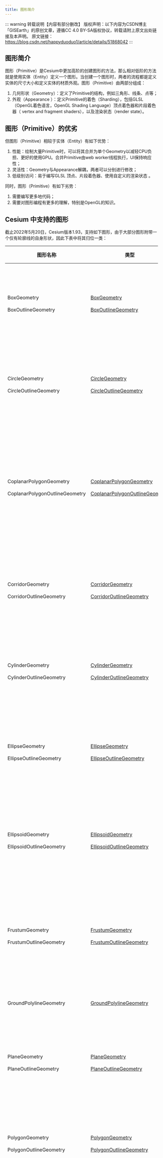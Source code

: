 ```yaml
---
title: 图形简介
---
```


::: warning 转载说明【内容有部分删改】
版权声明：以下内容为CSDN博主「GISEarth」的原创文章，遵循CC 4.0 BY-SA版权协议，转载请附上原文出处链接及本声明。
原文链接：https://blog.csdn.net/happyduoduo1/article/details/51868042
:::

## 图形简介

图形（Primitive）是Cesium中更加高阶的创建图形的方法，那么相对低阶的方法就是使用实体（Entity）定义一个图形。当创建一个图形时，两者的流程都是定义实体的尺寸大小和定义实体的材质外观。图形（Primitive）由两部分组成：

1. 几何形状（Geometry）：定义了Primitive的结构，例如三角形、线条、点等；
2. 外观（Appearance ）：定义Primitive的着色（Sharding），包括GLSL（OpenGL着色语言，OpenGL Shading Language）顶点着色器和片段着色器（ vertex and fragment shaders），以及渲染状态（render state）。

## 图形（Primitive）的优劣

但图形（Primitive）相较于实体（Entity）有如下优势：

1. 性能：绘制大量Primitive时，可以将其合并为单个Geometry以减轻CPU负担、更好的使用GPU。合并Primitive由web worker线程执行，UI保持响应性；
2. 灵活性：Geometry与Appearance解耦，两者可以分别进行修改；
3. 低级别访问：易于编写GLSL 顶点、片段着色器、使用自定义的渲染状态 。

同时，图形（Primitive）有如下劣势：

1. 需要编写更多地代码；
2. 需要对图形编程有更多的理解，特别是OpenGL的知识。

## Cesium 中支持的图形

截止2022年5月20日，Cesium版本1.93，支持如下图形，由于大部分图形附带一个仅有轮廓线的自身形状，因此下表中将其归位一类：

| 图形名称                                                        | 类型                                                                                                                                                                                                                                                                                                                                                     | 描述                                       |
| --------------------------------------------------------------- | -------------------------------------------------------------------------------------------------------------------------------------------------------------------------------------------------------------------------------------------------------------------------------------------------------------------------------------------------------- | ------------------------------------------ |
| BoxGeometry <br/><br/> BoxOutlineGeometry                       | [BoxGeometry](https://cesium.com/learn/cesiumjs/ref-doc/BoxGeometry.html?classFilter=Geometry#BoxGeometry)<br/><br/>[BoxOutlineGeometry](https://cesium.com/learn/cesiumjs/ref-doc/BoxOutlineGeometry.html?classFilter=Geometry#BoxOutlineGeometry)                                                                                                      | 盒子<br/><br/>仅有轮廓线的盒子             |
| CircleGeometry<br/><br/>CircleOutlineGeometry                   | [CircleGeometry](https://cesium.com/learn/cesiumjs/ref-doc/CircleGeometry.html?classFilter=CircleGeometry#CircleGeometry)<br/><br/>[CircleOutlineGeometry](https://cesium.com/learn/cesiumjs/ref-doc/CircleOutlineGeometry.html?classFilter=CircleOutlineGeometry#CircleOutlineGeometry)                                                                 | 圆形<br/><br/>仅有轮廓线的圆形             |
| CoplanarPolygonGeometry<br/><br/>CoplanarPolygonOutlineGeometry | [CoplanarPolygonGeometry](https://cesium.com/learn/cesiumjs/ref-doc/CoplanarPolygonGeometry.html#CoplanarPolygonGeometry)<br/><br/>[CoplanarPolygonOutlineGeometry](https://cesium.com/learn/cesiumjs/ref-doc/CoplanarPolygonOutlineGeometry.html?classFilter=CoplanarPolygonOutlineGeometry#CoplanarPolygonOutlineGeometry)                             | 共面多边形<br/><br/>仅有轮廓线的共面多边形 |
| CorridorGeometry<br/><br/>CorridorOutlineGeometry               | [CorridorGeometry](https://cesium.com/learn/cesiumjs/ref-doc/CorridorGeometry.html?classFilter=Geometry#CorridorGeometry)<br/><br/>[CorridorOutlineGeometry](https://cesium.com/learn/cesiumjs/ref-doc/CorridorOutlineGeometry.html?classFilter=Geometry#CorridorOutlineGeometry)                                                                        | 走廊<br/><br/>仅有轮廓线的走廊             |
| CylinderGeometry<br/><br/>CylinderOutlineGeometry               | [CylinderGeometry](https://cesium.com/learn/cesiumjs/ref-doc/CylinderGeometry.html?classFilter=CylinderGeometry#CylinderGeometry)<br/><br/>[CylinderOutlineGeometry](https://cesium.com/learn/cesiumjs/ref-doc/CylinderOutlineGeometry.html?classFilter=CylinderOutlineGeometry#CylinderOutlineGeometry)                                                 | 圆柱<br/><br/>仅有轮廓线的圆柱             |
| EllipseGeometry<br/><br/>EllipseOutlineGeometry                 | [EllipseGeometry](https://cesium.com/learn/cesiumjs/ref-doc/EllipseGeometry.html?classFilter=EllipseGeometry#EllipseGeometry)<br/><br/>[EllipseOutlineGeometry](https://cesium.com/learn/cesiumjs/ref-doc/EllipseOutlineGeometry.html?classFilter=EllipseOutlineGeometry#EllipseOutlineGeometry)                                                         | 椭圆<br/><br/>仅有轮廓线的椭圆             |
| EllipsoidGeometry<br/><br/>EllipsoidOutlineGeometry             | [EllipsoidGeometry](https://cesium.com/learn/cesiumjs/ref-doc/EllipsoidGeometry.html?classFilter=EllipsoidGeometry#EllipsoidGeometry)<br/><br/>[EllipsoidOutlineGeometry](https://cesium.com/learn/cesiumjs/ref-doc/EllipsoidOutlineGeometry.html?classFilter=EllipsoidOutlineGeometry#EllipsoidOutlineGeometry)                                         | 椭球体<br/><br/>仅有轮廓线的椭球体         |
| FrustumGeometry<br/><br/>FrustumOutlineGeometry                 | [FrustumGeometry](https://cesium.com/learn/cesiumjs/ref-doc/FrustumGeometry.html?classFilter=FrustumGeometry#FrustumGeometry)<br/><br/>[FrustumOutlineGeometry](https://cesium.com/learn/cesiumjs/ref-doc/FrustumOutlineGeometry.html?classFilter=FrustumOutlineGeometry#FrustumOutlineGeometry)                                                         | 截锥体<br/><br/>仅有轮廓线的截锥体         |
| GroundPolylineGeometry                                          | [GroundPolylineGeometry](https://cesium.com/learn/cesiumjs/ref-doc/GroundPolylineGeometry.html?classFilter=GroundPolylineGeometry#GroundPolylineGeometry)                                                                                                                                                                                                | 地面多段线                                 |
| PlaneGeometry<br/><br/>PlaneOutlineGeometry                     | [PlaneGeometry](https://cesium.com/learn/cesiumjs/ref-doc/PlaneGeometry.html?classFilter=PlaneGeometry#PlaneGeometry)<br/><br/>[PlaneOutlineGeometry](https://cesium.com/learn/cesiumjs/ref-doc/PlaneOutlineGeometry.html?classFilter=PlaneOutlineGeometry#PlaneOutlineGeometry)                                                                         | 平面<br/><br/>仅有轮廓线的平面             |
| PolygonGeometry<br/><br/>PolygonOutlineGeometry                 | [PolygonGeometry](https://cesium.com/learn/cesiumjs/ref-doc/PolygonGeometry.html?classFilter=PolygonGeometry#PolygonGeometry)<br/><br/>[PolygonOutlineGeometry](https://cesium.com/learn/cesiumjs/ref-doc/CoplanarPolygonOutlineGeometry.html?classFilter=PolygonOutlineGeometry#CoplanarPolygonOutlineGeometry)                                         | 折线<br/><br/>仅有轮廓线的折线             |
| PolylineVolumeGeometry<br/><br/>PolylineVolumeOutlineGeometry   | [PolylineVolumeGeometry](https://cesium.com/learn/cesiumjs/ref-doc/PolylineVolumeGeometry.html?classFilter=PolylineVolumeGeometry#PolylineVolumeGeometry)<br/><br/>[PolylineVolumeOutlineGeometry](https://cesium.com/learn/cesiumjs/ref-doc/PolylineVolumeOutlineGeometry.html?classFilter=PolylineVolumeOutlineGeometry#PolylineVolumeOutlineGeometry) | 折线体<br/><br/>仅有轮廓线的折线体         |
| RectangleGeometry<br/><br/>RectangleOutlineGeometry             | [RectangleGeometry](https://cesium.com/learn/cesiumjs/ref-doc/RectangleGeometry.html?classFilter=RectangleGeometry#RectangleGeometry)<br/><br/>[RectangleOutlineGeometry](https://cesium.com/learn/cesiumjs/ref-doc/RectangleOutlineGeometry.html?classFilter=RectangleOutlineGeometry#RectangleOutlineGeometry)                                         | 矩形<br/><br/>仅有轮廓线的矩形             |
| SimplePolylineGeometry                                          | [SimplePolylineGeometry](https://cesium.com/learn/cesiumjs/ref-doc/SimplePolylineGeometry.html?classFilter=SimplePolylineGeometry#SimplePolylineGeometry)                                                                                                                                                                                                | 简单折线                                   |
| SphereGeometry<br/><br/>SphereOutlineGeometry                   | [SphereGeometry](https://cesium.com/learn/cesiumjs/ref-doc/SphereGeometry.html?classFilter=SphereGeometry#SphereGeometry)<br/><br/>[SphereOutlineGeometry](https://cesium.com/learn/cesiumjs/ref-doc/SphereOutlineGeometry.html?classFilter=SphereOutlineGeometry#SphereOutlineGeometry)                                                                 | 球体<br/><br/>仅有轮廓线的球体             |
| WallGeometry<br/><br/>WallOutlineGeometry                       | [WallGeometry](https://cesium.com/learn/cesiumjs/ref-doc/WallGeometry.html?classFilter=WallGeometry#WallGeometry)<br/><br/>[WallOutlineGeometry](https://cesium.com/learn/cesiumjs/ref-doc/WallOutlineGeometry.html?classFilter=WallOutlineGeometry#WallOutlineGeometry)                                                                                 | 墙<br/><br/>仅有轮廓线的墙                 |

## 简单示例

在地球上绘制出青色背景上有黄色点的矩形图形：

![pi-01](/assets/img/advance/pi-01.png)


::: details 点击查看在线示例：primitive 简单示例

<br/>
 <iframe
 height=600 
 width=100% 
 src="https://cesium.product.vrteam.top/primitive/BoxOutlineGeometry.html" 
 frameborder=0 >
 </iframe>
:::

### 简单的创建方法

```javascript
viewer.scene.primitives.add(new Cesium.RectanglePrimitive({
    rectangle : Cesium.Rectangle.fromDegrees(-100.0, 20.0, -90.0, 30.0), // 绘制矩形
    material : Cesium.Material.fromType('Dot')  // 设置材质
}))
```

### 使用几何形状和外观的创建方法

```javascript
// GeometryInstance是Geometry的一个容器
const instance = new Cesium.GeometryInstance({
  geometry: new Cesium.RectangleGeometry({
    rectangle: Cesium.Rectangle.fromDegrees(-100.0, 20.0, -90.0, 30.0),
    vertexFormat: Cesium.EllipsoidSurfaceAppearance.VERTEX_FORMAT
  })
})
// 使用抽象的Primitive而不是RectanglePrimitive
const rectanglePrimitive = viewer.scene.primitives.add(new Cesium.Primitive({
  geometryInstances: instance,
  // 使用该外观，可以使矩形覆盖在地球表面，或者悬浮一定的高度
  appearance: new Cesium.EllipsoidSurfaceAppearance({
    material: Cesium.Material.fromType('Dot')
  })
}))
```

## 合并集合图形
合并多个`GeometryInstances`为一个`Primitive`可以极大的提高性能，下面的例子创建了2592一颜色各异的矩形，覆盖整个地球：
![cg-01](/assets/img/advance/cg-01.png)

::: details 点击查看在线示例：图形合并

<br/>
 <iframe
 height=600 
 width=100% 
 src="https://cesium.product.vrteam.top/primitive/CombingGeometries.html" 
 frameborder=0 >
 </iframe>
:::

创建代码如下：

```javascript
let instances = [] // 用于存放所有geometry
for (let lon = -180.0; lon < 180.0; lon += 5.0) {
  for (let lat = -90.0; lat < 90.0; lat += 5.0) {
    instances.push(new Cesium.GeometryInstance({
      geometry: new Cesium.RectangleGeometry({
        rectangle: Cesium.Rectangle.fromDegrees(lon, lat, lon + 5.0, lat + 5.0)
      }),
      attributes: {
        color: Cesium.ColorGeometryInstanceAttribute.fromColor(Cesium.Color.fromRandom({
          alpha: 0.5
        }))
      }
    }));
  }
}
viewer.scene.primitives.add(new Cesium.Primitive({
  geometryInstances: instances, // 合并
  // 某些外观允许每个几何图形实例分别指定某个属性，例如：
  appearance: new Cesium.PerInstanceColorAppearance()
}))
```

## 图形拾取
即使多个`GeometryInstance`被合并为单个`Primitive`，仍然可以单独访问。我们可以为每一个`GeometryInstance`指定一个`id`，并且可以通过`scene.pick`来判断该实例是否被选取：

::: details 点击查看在线示例：图形拾取

<br/>
 <iframe
 height=600 
 width=100% 
 src="https://cesium.product.vrteam.top/primitive/PickInstance.html" 
 frameborder=0 >
 </iframe>
:::

```javascript
let instance = new Cesium.GeometryInstance({
  geometry: new Cesium.RectangleGeometry({
    rectangle: Cesium.Rectangle.fromDegrees(-100.0, 30.0, -90.0, 40.0)
  }),
  id: 'rectangle-1',
  attributes: {
    color: Cesium.ColorGeometryInstanceAttribute.fromColor(Cesium.Color.RED)
  }
})

viewer.scene.primitives.add(new Cesium.Primitive({
  geometryInstances: instance,
  appearance: new Cesium.PerInstanceColorAppearance()
}))

let handler = new Cesium.ScreenSpaceEventHandler(viewer.scene.canvas);
// 设置单击事件的处理句柄
handler.setInputAction(function (movement) {
  let pick = viewer.scene.pick(movement.position)
  if (Cesium.defined(pick) && (pick.id === 'rectangle-1')) {
    alert('矩形被选取');
  }
}, Cesium.ScreenSpaceEventType.LEFT_CLICK)
```

## 更新单个Instance的属性
在添加到`Primitive`中以后，让然可以修改几何图形的某些属性：

1. 颜色：如果`Primitive`设置了`PerInstanceColorAppearance`外观，则可以修改`ColorGeometryInstanceAttribute`类型的颜色；
2. 可见性：任何实例可以修改可见性。

::: details 点击查看在线示例：更新单个GeometryInstance的属性

<br/>
 <iframe
 height=600 
 width=100% 
 src="https://cesium.product.vrteam.top/primitive/GeometryInstances.html" 
 frameborder=0 >
 </iframe>
:::

代码如下：

```javascript
let circleInstance = new Cesium.GeometryInstance({
  geometry: new Cesium.CircleGeometry({
    center: Cesium.Cartesian3.fromDegrees(-95.0, 43.0),
    radius: 250000.0,
    vertexFormat: Cesium.PerInstanceColorAppearance.VERTEX_FORMAT
  }),
  attributes: {
    color: Cesium.ColorGeometryInstanceAttribute.fromColor(new Cesium.Color(1.0, 0.0, 0.0, 0.5)),
    show: new Cesium.ShowGeometryInstanceAttribute(true) // 显示或者隐藏
  },
  id: 'circle'
})
let primitive = new Cesium.Primitive({
  geometryInstances: circleInstance,
  appearance: new Cesium.PerInstanceColorAppearance({
    translucent: false,
    closed: true
  })
})
viewer.scene.primitives.add(primitive)

// 定期修改颜色
setInterval(function () {
  let attributes = primitive.getGeometryInstanceAttributes('circle') // 获取某个实例的属性集
  attributes.color = Cesium.ColorGeometryInstanceAttribute.toValue(Cesium.Color.fromRandom({
    alpha: 1.0
  }))
}, 1000)
```

## 外观（Appearances）

`Primitive`由两个重要部分组成：几何图形实例、外观，一个`Primitive`只能有一个外观，而可以有多个实例。几何图形定义了结构，外观定义了每个像素被如何着色，外观可能使用材质（Material）。Cesium支持下表列出的外观：

| 外观名称                     | 类型                                                                                                                                                                      | 描述                                                                                                        |
| ---------------------------- | ------------------------------------------------------------------------------------------------------------------------------------------------------------------------- | ----------------------------------------------------------------------------------------------------------- |
| `MaterialAppearance`         | [MaterialAppearance](https://cesium.com/learn/cesiumjs/ref-doc/MaterialAppearance.html?classFilter=MaterialAppearance#MaterialAppearance)                                 | 支持各种Geometry类型的外观，支持使用材质来定义着色                                                          |
| `EllipsoidSurfaceAppearance` | [EllipsoidSurfaceAppearance](https://cesium.com/learn/cesiumjs/ref-doc/EllipsoidSurfaceAppearance.html?classFilter=EllipsoidSurfaceAppearance#EllipsoidSurfaceAppearance) | MaterialAppearance的一个版本。假设几何图形与地表是平行的，并且依此来进行顶点属性（vertex attributes）的计算 |
| `PerInstanceColorAppearance` | [PerInstanceColorAppearance](https://cesium.com/learn/cesiumjs/ref-doc/PerInstanceColorAppearance.html?classFilter=PerInstanceColorAppearance#PerInstanceColorAppearance) | 让每个实例使用自定义的颜色来着色                                                                            |
| `PolylineMaterialAppearance` | [PolylineMaterialAppearance](https://cesium.com/learn/cesiumjs/ref-doc/PolylineMaterialAppearance.html?classFilter=PolylineMaterialAppearance#PolylineMaterialAppearance) | 支持使用材质来着色多段线                                                                                    |
| `PolylineColorAppearance`    | [PolylineColorAppearance](https://cesium.com/learn/cesiumjs/ref-doc/PolylineColorAppearance.html?classFilter=PolylineColorAppearance#PolylineColorAppearance)             | 使用每顶点或者每片段（per-vertex or per-segment ）的颜色来着色多段线                                        |

外观定义了需要在GPU上执行的完整的GLSL顶点、片段着色器，通常不需要修改这一部分，除非需要定义自己的外观。外观还定义了完整的`render state`，用于在绘制`Primitive`时控制GPU的状态，可以直接或者通过高层API来定义`render state`：

```javascript
// 下面的外观可用于定义一个Viewer不可进入的不透明盒子
let appearance = new Cesium.PerInstanceColorAppearance({
  translucent: false,
  closed: true
})
// 下面的代码效果同上
let translucent = new Cesium.PerInstanceColorAppearance({
  renderState: {
    depthTest: {
      enabled: true
    },
    cull: {
      enabled: true,
      face: Cesium.CullFace.BACK
    }
  }
})
```

一旦外观被创建，其`render state`就不可再变，但是其材质是可以替换的。另外`Primitive`的外观也是不可修改的。大部分外观具有`flat`、`faceForward`属性，可以间接的控制GLSL着色器：

1. `flat`：扁平化着色，不考虑光线的作用；
2. `faceForward`：布尔值，控制光照效果。

## Geometry与Appearance的兼容性

需要注意，不是所有外观和所有几何图形可以搭配使用，例如`EllipsoidSurfaceAppearance`与`WallGeometry`就不能搭配，原因是后者是垂直于地表的。即使外观与几何图形兼容，它们还必须有匹配的顶点格式（vertex formats）—— 即几何图形必须具有外观可以作为输入的数据格式，在创建`Geometry`时可以提供`VertexFormat`。为了简便，可以让`Geometry`计算所有顶点属性（vertex attributes），以使之适用于任何外观，但这样做效率较差：

```javascript
let geometry = new Cesium.RectangleGeometry({
    vertexFormat : Cesium.VertexFormat.ALL
})
```

而如果我们使用外观`EllipsoidSurfaceAppearance`，其实只需要知道位置：

```javascript
let geometry = new Ceisum.RectangleGeometry({
    vertexFormat : Ceisum.VertexFormat.POSITION_ONLY
})
```

大部分外观具有`vertexFormat`属性或者`VERTEX_FORMAT`静态常量，创建形状时只需要使用这些顶点格式即可：

```javascript
let geometry = new Ceisum.RectangleGeometry({
  vertexFormat : Ceisum.EllipsoidSurfaceAppearance.VERTEX_FORMAT
})
 
let geometry2 = new Ceisum.RectangleGeometry({
  vertexFormat : Ceisum.PerInstanceColorAppearance.VERTEX_FORMAT
})
 
let appearance = new Ceisum.MaterialAppearance()
let geometry3 = new Ceisum.RectangleGeometry({
  vertexFormat : appearance.vertexFormat
})
```

此外，两个形状必须具有匹配的`vertexFormat`，才能被合并到一个`Primitive`中。

